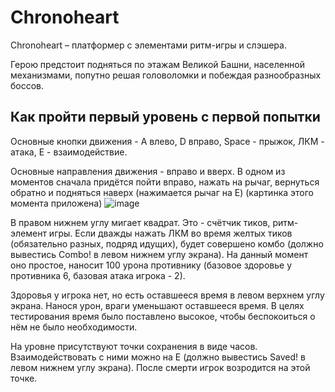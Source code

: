 # Chronoheart
Chronoheart – платформер с элементами ритм-игры и слэшера.

Герою предстоит подняться по этажам Великой Башни, населенной механизмами, попутно решая головоломки и побеждая разнообразных боссов. 

## Как пройти первый уровень с первой попытки

Основные кнопки движения - A влево, D вправо, Space - прыжок, ЛКМ - атака, E - взаимодействие.

Основные направления движения - вправо и вверх. В одном из моментов сначала придётся пойти вправо, нажать на рычаг, вернуться обратно и подняться наверх (нажимается рычаг на E) (картинка этого момента приложена)
![image](https://user-images.githubusercontent.com/59023506/205455780-8d657dbc-ecd2-4c1c-9eb2-6a45dd5e56f4.png)

В правом нижнем углу мигает квадрат. Это - счётчик тиков, ритм-элемент игры. Если дважды нажать ЛКМ во время желтых тиков (обязательно разных, подряд идущих), будет совершено комбо (должно вывестись Combo! в левом нижнем углу экрана). На данный момент оно простое, наносит 100 урона противнику (базовое здоровье у противника 6, базовая атака игрока - 2).

Здоровья у игрока нет, но есть оставшееся время в левом верхнем углу экрана. Нанося урон, враги уменьшают оставшееся время. В целях тестирования время было поставлено высокое, чтобы беспокоиться о нём не было необходимости.

На уровне присутствуют точки сохранения в виде часов. Взаимодействовать с ними можно на E (должно вывестись Saved! в левом нижнем углу экрана). После смерти игрок возродится на этой точке.
